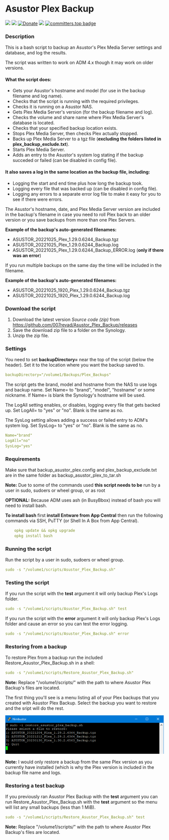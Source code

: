 # Asustor Plex Backup

<a href="https://github.com/007revad/Asustor_Plex_Backup/releases"><img src="https://img.shields.io/github/release/007revad/Asustor_Plex_Backup.svg"></a>
<a href="https://hits.seeyoufarm.com"><img src="https://hits.seeyoufarm.com/api/count/incr/badge.svg?url=https%3A%2F%2Fgithub.com%2F007revad%2FAsustor_Plex_Backup&count_bg=%2379C83D&title_bg=%23555555&icon=&icon_color=%23E7E7E7&title=views&edge_flat=false"/></a>
[![Donate](https://img.shields.io/badge/Donate-PayPal-green.svg)](https://www.paypal.com/paypalme/007revad)
[![](https://img.shields.io/static/v1?label=Sponsor&message=%E2%9D%A4&logo=GitHub&color=%23fe8e86)](https://github.com/sponsors/007revad)
[![committers.top badge](https://user-badge.committers.top/australia/007revad.svg)](https://user-badge.committers.top/australia/007revad)

### Description

This is a bash script to backup an Asustor's Plex Media Server settings and database, and log the results.

The script was written to work on ADM 4.x though it may work on older versions.

#### What the script does:

-   Gets your Asustor's hostname and model (for use in the backup filename and log name).
-   Checks that the script is running with the required privileges.
-   Checks it is running on a Asustor NAS.
-   Gets Plex Media Server's version (for the backup filename and log).
-   Checks the volume and share name where Plex Media Server's database is located.
-   Checks that your specified backup location exists.
-   Stops Plex Media Server, then checks Plex actually stopped.
-   Backs up Plex Media Server to a tgz file (**excluding the folders listed in plex_backup_exclude.txt**).
-   Starts Plex Media Server.
-   Adds an entry to the Asustor's system log stating if the backup succeded or failed (can be disabled in config file).

#### It also saves a log in the same location as the backup file, including:

-   Logging the start and end time plus how long the backup took.
-   Logging every file that was backed up (can be disabled in config file).
-   Logging any errors to a separate error log file to make it easy for you to see if there were errors.

The Asustor's hostname, date, and Plex Media Server version are included in the backup's filename in case you need to roll Plex back to an older version or you save backups from more than one Plex Servers.

**Example of the backup's auto-generated filenames:** 
-   ASUSTOR_20221025_Plex_1.29.0.6244_Backup.tgz
-   ASUSTOR_20221025_Plex_1.29.0.6244_Backup.log
-   ASUSTOR_20221025_Plex_1.29.0.6244_Backup_ERROR.log (**only if there was an error**)

If you run multiple backups on the same day the time will be included in the filename.

**Example of the backup's auto-generated filenames:** 
-   ASUSTOR_20221025_1920_Plex_1.29.0.6244_Backup.tgz
-   ASUSTOR_20221025_1920_Plex_1.29.0.6244_Backup.log

### Download the script

1. Download the latest version _Source code (zip)_ from https://github.com/007revad/Asustor_Plex_Backup/releases
2. Save the download zip file to a folder on the Synology.
3. Unzip the zip file.

### Settings

You need to set **backupDirectory=** near the top of the script (below the header). Set it to the location where you want the backup saved to. 

```YAML
backupDirectory="/volume1/Backups/Plex_Backups"
```

The script gets the brand, model and hostname from the NAS to use logs and backup name.
Set Name= to "brand", "model", "hostname" or some nickname. If Name= is blank the Synology's hostname will be used.

The LogAll setting enables, or disables, logging every file that gets backed up. Set LogAll= to "yes" or "no". Blank is the same as no.

The SysLog setting allows adding a success or failed entry to ADM's system log. Set SysLog= to "yes" or "no". Blank is the same as no.

```YAML
Name="brand"
LogAll="no"
SysLog="yes"
```

### Requirements

Make sure that backup_asustor_plex.config and plex_backup_exclude.txt are in the same folder as backup_asustor_plex_to_tar.sh

**Note:** Due to some of the commands used **this script needs to be** run by a user in sudo, sudoers or wheel group, or as root

**OPTIONAL:** 
Because ADM uses ash (in BusyBbox) instead of bash you will need to install bash.

**To install bash** first **install Entware from App Central** then run the following commands via SSH, PuTTY (or Shell In A Box from App Central).
```YAML
    opkg update && opkg upgrade
    opkg install bash
```

### Running the script

Run the script by a user in sudo, sudoers or wheel group.

```YAML
sudo -s "/volume1/scripts/Asustor_Plex_Backup.sh"
```

### Testing the script

If you run the script with the **test** argument it will only backup Plex's Logs folder.

```YAML
sudo -s "/volume1/scripts/Asustor_Plex_Backup.sh" test
```

If you run the script with the **error** argument it will only backup Plex's Logs folder and cause an error so you can test the error logging.

```YAML
sudo -s "/volume1/scripts/Asustor_Plex_Backup.sh" error
```

### Restoring from a backup

To restore Plex from a backup run the included Restore_Asustor_Plex_Backup.sh in a shell:

```YAML
sudo -s "/volume1/scripts/Restore_Asustor_Plex_Backup.sh"
```

**Note:** Replace "/volume1/scripts/" with the path to where Asustor Plex Backup's files are located.

The first thing you'll see is a menu listing all of your Plex backups that you created with Asustor Plex Backup. Select the backup you want to restore and the sript will do the rest.

<img src="images/restore.png">

**Note:** I would only restore a backup from the same Plex version as you currently have installed (which is why the Plex version is included in the backup file name and logs.

### Restoring a test backup

If you previously ran Asustor Plex Backup with the **test** argument you can run Restore_Asustor_Plex_Backup.sh with the **test** argument so the menu will list any small backups (less than 1 MiB).

```YAML
sudo -s "/volume1/scripts/Restore_Asustor_Plex_Backup.sh" test
```

**Note:** Replace "/volume1/scripts/" with the path to where Asustor Plex Backup's files are located.
